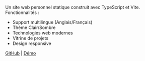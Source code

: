 Un site web personnel statique construit avec TypeScript et Vite. Fonctionnalités :
- Support multilingue (Anglais/Français)
- Thème Clair/Sombre
- Technologies web modernes
- Vitrine de projets
- Design responsive

[GitHub](https://github.com/AmauMaill/typweb) | [Démo](https://amaumaill.github.io/typweb/)